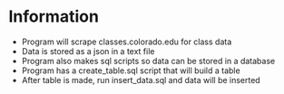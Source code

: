 # Information
- Program will scrape classes.colorado.edu for class data
- Data is stored as a json in a text file
- Program also makes sql scripts so data can be stored in a database
- Program has a create_table.sql script that will build a table
- After table is made, run insert_data.sql and data will be inserted